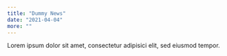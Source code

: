```yaml
---
title: "Dummy News"
date: "2021-04-04"
more: ""
---
```


Lorem ipsum dolor sit amet, consectetur adipisici elit, sed eiusmod tempor.
